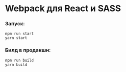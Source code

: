 # Webpack для React и SASS

### Запуск: 
    npm run start
    yarn start
### Билд в продакшн:
    npm run build 
    yarn build
